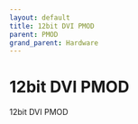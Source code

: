 ```yaml
---
layout: default
title: 12bit DVI PMOD
parent: PMOD
grand_parent: Hardware
---
```


# 12bit DVI PMOD

12bit DVI PMOD
